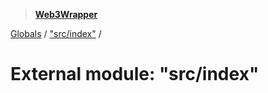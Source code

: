 > **[Web3Wrapper](../README.md)**

[Globals](../globals.md) / ["src/index"](_src_index_.md) /

# External module: "src/index"